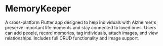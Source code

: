 # MemoryKeeper
A cross-platform Flutter app designed to help individuals with Alzheimer's preserve important life moments and stay connected to loved ones. Users can add people, record memories, tag individuals, attach images, and view relationships. Includes full CRUD functionality and image support.
